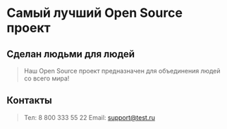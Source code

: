 # Самый лучший Open Source проект

## Сделан людьми для людей

> Наш Open Source проект предназначен для объединения людей со всего мира!

## Контакты
> Тел: 8 800 333 55 22
> Email: support@test.ru
